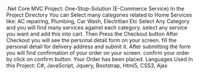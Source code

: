 .Net Core MVC Project:
One-Stop-Solution (E-Commerce Service)
In the Project Directory You can Select many categories related to Home Services like: AC repairing, Plumbing, Car Wash, Electritian Etc
Select Any Category and you will find many services against each category.
select any service you want and add this into cart.
Then Press the Checkout button
After Checkout you will see the personal detail form on your screen.
fill the personal detail for delivery address and submit it.
After submitting the form you will find confirmation of your order on your screen.
confirm your order by click on confirm button.
Your Order has been placed.
Languages Used In this Project:
C#, JavaScript, Jquery, Bootstrap, Html5, CSS3, Ajax
